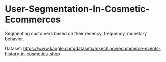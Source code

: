 # User-Segmentation-In-Cosmetic-Ecommerces
Segmenting customers based on their recency, frequency, monetary behavior.

Dataset: https://www.kaggle.com/datasets/mkechinov/ecommerce-events-history-in-cosmetics-shop
